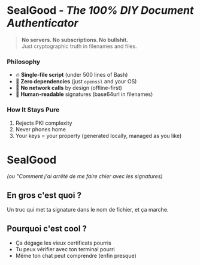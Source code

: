 # SealGood - *The 100% DIY Document Authenticator*  

> **No servers. No subscriptions. No bullshit.**  
> Just cryptographic truth in filenames and files.  

### Philosophy  
- 🔥 **Single-file script** (under 500 lines of Bash)  
- 🧱 **Zero dependencies** (just `openssl` and your OS)  
- 🚫 **No network calls** by design (offline-first)  
- 📜 **Human-readable** signatures (base64url in filenames)  

### How It Stays Pure  
1. Rejects PKI complexity  
2. Never phones home  
3. Your keys = your property (generated locally, managed as you like)

# SealGood  

*(ou "Comment j'ai arrêté de me faire chier avec les signatures)*  

## En gros c'est quoi ?  
Un truc qui met ta signature dans le nom de fichier, et ça marche.  

## Pourquoi c'est cool ?  
- Ça dégage les vieux certificats pourris  
- Tu peux vérifier avec ton terminal pourri  
- Même ton chat peut comprendre (enfin presque)  
